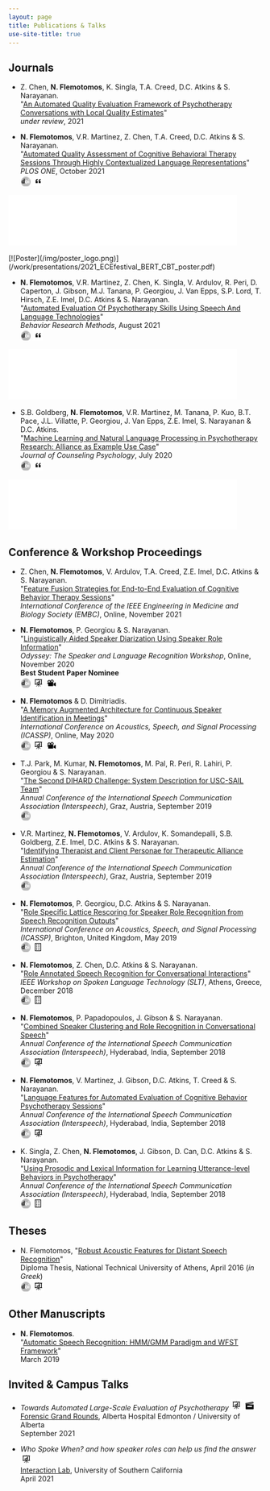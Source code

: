 ```yaml
---
layout: page
title: Publications & Talks
use-site-title: true
---
```


<script type="text/javascript">
function showOrHide(id) 
{
    var div = document.getElementById(id);
    if (div.style.display == "block") 
    {
        div.style.display = "none";
    }
    else 
    {
        div.style.display = "block";
    }
}
</script>

## Journals
<!-- * C.S. Soma, B. Wampold, __N. Flemotomos__, R. Peri, S. Narayanan, D.C. Atkins & Z.E. Imel. "The Silent Treatment?: Changes in patient emotional expression after silence". *(submitted)*
-->

* Z. Chen, __N. Flemotomos__, K. Singla, T.A. Creed, D.C. Atkins & S. Narayanan.   
"[An Automated Quality Evaluation Framework of Psychotherapy Conversations with Local Quality Estimates](/work/papers/2021_CBT_local_estimates.pdf)"  
*under review*, 2021

* __N. Flemotomos__, V.R. Martinez, Z. Chen, T.A. Creed, D.C. Atkins & S. Narayanan.  
"[Automated Quality Assessment of Cognitive Behavioral Therapy Sessions Through Highly Contextualized Language Representations](/work/papers/2021_PLOS_CBT_BERT.pdf)"  
*PLOS ONE*, October 2021  
[![DOI](/img/doi_logo_bw.png)](http://dx.doi.org/10.1371/journal.pone.0258639) 
<a href="javascript:showOrHide('cite_2021_PLOS_CBT_BERT');">![bibTeX](/img/cite_logo.png)</a> 
<div id="cite_2021_PLOS_CBT_BERT">
<p><iframe src="/work/papers/citations/2021_PLOS_CBT_BERT.bib.txt" frameborder="0" height="100"  width="90%"></iframe></p>
</div> 
[![Poster](/img/poster_logo.png)](/work/presentations/2021_ECEfestival_BERT_CBT_poster.pdf) 

* __N. Flemotomos__, V.R. Martinez, Z. Chen, K. Singla, V. Ardulov, R. Peri, D. Caperton, J. Gibson, M.J. Tanana, P. Georgiou, J. Van Epps, S.P. Lord, T. Hirsch, Z.E. Imel, D.C. Atkins & S. Narayanan.   
"[Automated Evaluation Of Psychotherapy Skills Using Speech And Language Technologies](https://rdcu.be/crPrw)"  
*Behavior Research Methods*, August 2021  
[![DOI](/img/doi_logo_bw.png)](http://dx.doi.org/10.3758/s13428-021-01623-4) 
<a href="javascript:showOrHide('cite_2021_BRM_Psychotherapy_Speech_Language');">![bibTeX](/img/cite_logo.png)</a> 
<div id="cite_2021_BRM_Psychotherapy_Speech_Language">
<p><iframe src="/work/papers/citations/2021_BRM_Psychotherapy_Speech_Language.bib.txt" frameborder="0" height="100"  width="90%"></iframe></p>
</div>

* S.B. Goldberg, __N. Flemotomos__, V.R. Martinez, M. Tanana, P. Kuo, B.T. Pace, J.L. Villatte, P. Georgiou, J. Van Epps, Z.E. Imel, S. Narayanan & D.C. Atkins.  
"[Machine Learning and Natural Language Processing in Psychotherapy Research: Alliance as Example Use Case](/work/papers/2020_JCP_ML_NLP_Alliance.pdf)"  
*Journal of Counseling Psychology*, July 2020  
[![DOI](/img/doi_logo_bw.png)](http://dx.doi.org/10.1037/cou0000382) 
<a href="javascript:showOrHide('cite_2020_JCP_ML_NLP_Alliance');">![bibTeX](/img/cite_logo.png)</a> 
<div id="cite_2020_JCP_ML_NLP_Alliance">
<p><iframe src="/work/papers/citations/2020_JCP_ML_NLP_Alliance.bib.txt" frameborder="0" height="100"  width="90%"></iframe></p>
</div>

## Conference & Workshop Proceedings
* Z. Chen, __N. Flemotomos__, V. Ardulov, T.A. Creed, Z.E. Imel, D.C. Atkins & S. Narayanan.  
"[Feature Fusion Strategies for End-to-End Evaluation of Cognitive Behavior Therapy Sessions](/work/papers/2021_EMBC_Feature_Fusion_CBT.pdf)"  
*International Conference of the IEEE Engineering in Medicine and Biology Society (EMBC)*, Online, November 2021

* __N. Flemotomos__, P. Georgiou & S. Narayanan.  
"[Linguistically Aided Speaker Diarization Using Speaker Role Information](/work/papers/2020_ODYSSEY_Linguistically_Diarization_Roles.pdf)"  
*Odyssey: The Speaker and Language Recognition Workshop*, Online, November 2020  
__Best Student Paper Nominee__  
[![DOI](/img/doi_logo_bw.png)](http://dx.doi.org/10.21437/Odyssey.2020-17) [![Slides](/img/slides_logo.png)](/work/presentations/2020_ODYSSEY_Linguistically_Diarization_Roles_pres.pdf) [![Video](/img/video_logo.png)](/work/presentations/2020_ODYSSEY_Linguistically_Diarization_Roles_vid.mp4)   

* __N. Flemotomos__ & D. Dimitriadis.  
"[A Memory Augmented Architecture for Continuous Speaker Identification in Meetings](/work/papers/2020_ICASSP_RMC_MSR.pdf)"  
*International Conference on Acoustics, Speech, and Signal Processing (ICASSP)*, Online, May 2020  
[![DOI](/img/doi_logo_bw.png)](http://dx.doi.org/10.1109/ICASSP40776.2020.9053152) [![Slides](/img/slides_logo.png)](/work/presentations/2020_ICASSP_RMC_MSR_pres.pdf) [![Video](/img/video_logo.png)](/work/presentations/2020_ICASSP_RMC_MSR_vid.mp4) 

* T.J. Park, M. Kumar, __N. Flemotomos__, M. Pal, R. Peri, R. Lahiri, P. Georgiou & S. Narayanan.  
"[The Second DIHARD Challenge: System Description for USC-SAIL Team](/work/papers/2019_IS_DIHARD.pdf)"  
*Annual Conference of the International Speech Communication Association (Interspeech)*, Graz, Austria, September 2019  
[![DOI](/img/doi_logo_bw.png)](http://dx.doi.org/10.21437/Interspeech.2019-1903)  

* V.R. Martinez, __N. Flemotomos__, V. Ardulov, K. Somandepalli, S.B. Goldberg, Z.E. Imel, D.C. Atkins & S. Narayanan.  
"[Identifying Therapist and Client Personae for Therapeutic Alliance Estimation](/work/papers/2019_IS_Personae_Alliance.pdf)"  
*Annual Conference of the International Speech Communication Association (Interspeech)*, Graz, Austria, September 2019  
[![DOI](/img/doi_logo_bw.png)](http://dx.doi.org/10.21437/Interspeech.2019-2829)  

* __N. Flemotomos__, P. Georgiou, D.C. Atkins & S. Narayanan.  
"[Role Specific Lattice Rescoring for Speaker Role Recognition from Speech Recognition Outputs](/work/papers/2019_ICASSP_Role_Specific_ASR.pdf)"  
*International Conference on Acoustics, Speech, and Signal Processing (ICASSP)*, Brighton, United Kingdom, May 2019  
[![DOI](/img/doi_logo_bw.png)](http://dx.doi.org/10.1109/ICASSP.2019.8683900) [![Poster](/img/poster_logo.png)](/work/presentations/2019_ICASSP_Role_Specific_ASR_poster.pdf)  

* __N. Flemotomos__, Z. Chen, D.C. Atkins & S. Narayanan.  
"[Role Annotated Speech Recognition for Conversational Interactions](/work/papers/2018_SLT_RASR.pdf)"  
*IEEE Workshop on Spoken Language Technology (SLT)*, Athens, Greece, December 2018  
[![DOI](/img/doi_logo_bw.png)](http://dx.doi.org/10.1109/SLT.2018.8639611) [![Poster](/img/poster_logo.png)](/work/presentations/2018_SLT_RASR_poster.pdf)  

* __N. Flemotomos__, P. Papadopoulos, J. Gibson & S. Narayanan.  
"[Combined Speaker Clustering and Role Recognition in Conversational Speech](/work/papers/2018_IS_SpeakerClustering.pdf)"  
*Annual Conference of the International Speech Communication Association (Interspeech)*, Hyderabad, India, September 2018  
[![DOI](/img/doi_logo_bw.png)](http://dx.doi.org/10.21437/Interspeech.2018-1654) [![Slides](/img/slides_logo.png)](/work/presentations/2018_IS_SpeakerClustering_pres.pdf)  

* __N. Flemotomos__, V. Martinez, J. Gibson, D.C. Atkins, T. Creed & S. Narayanan.  
"[Language Features for Automated Evaluation of Cognitive Behavior Psychotherapy Sessions](/work/papers/2018_IS_CBT_lang_features.pdf)"  
*Annual Conference of the International Speech Communication Association (Interspeech)*, Hyderabad, India, September 2018  
[![DOI](/img/doi_logo_bw.png)](http://dx.doi.org/10.21437/Interspeech.2018-1518) [![Slides](/img/slides_logo.png)](/work/presentations/2018_IS_CBT_lang_features_pres.pdf)  

* K. Singla, Z. Chen, __N. Flemotomos__, J. Gibson, D. Can, D.C. Atkins & S. Narayanan.  
"[Using Prosodic and Lexical Information for Learning Utterance-level Behaviors in Psychotherapy](/work/papers/2018_IS_multimodal_MISC.pdf)"  
*Annual Conference of the International Speech Communication Association (Interspeech)*, Hyderabad, India, September 2018  
[![DOI](/img/doi_logo_bw.png)](http://dx.doi.org/10.21437/Interspeech.2018-2551) [![Poster](/img/poster_logo.png)](/work/presentations/2018_IS_multimodal_MISC_poster.pdf)  

## Theses

* N. Flemotomos, 
"[Robust Acoustic Features for Distant Speech Recognition](/work/thesis/Diploma_Thesis_NF_NTUA.pdf)"    
Diploma Thesis, National Technical University of Athens, April 2016 (*in Greek*)  
[![DOI](/img/doi_logo_bw.png)](http://dx.doi.org/10.26240/heal.ntua.12402) [![Slides](/img/slides_logo.png)](/work/presentations/2016_NTUA_thesis_pres.pdf)  

## Other Manuscripts 
* __N. Flemotomos__.  
"[Automatic Speech Recognition: HMM/GMM Paradigm and WFST Framework](/work/thesis/asr_wfst_tutorial_nf.pdf)"    
 March 2019

## Invited & Campus Talks 
* *Towards Automated Large-Scale Evaluation of Psychotherapy* [![Slides](/img/slides_logo.png)](/work/presentations/2021_FGR_AutomatedPsychEvaluation.pdf) [![Demo](/img/demo_logo.png)](/img/coreMI_session_view.mp4)  
[Forensic Grand Rounds](https://www.ualberta.ca/psychiatry/grand-rounds/forensic-grand-rounds/index.html), Alberta Hospital Edmonton / University of Alberta  
September 2021

* *Who Spoke When? and how speaker roles can help us find the answer* [![Slides](/img/slides_logo.png)](/work/presentations/2021_InteractionLabPres_RolesDiarizationIdentification_noAppendix.pdf)  
[Interaction Lab](https://uscinteractionlab.web.app/), University of Southern California  
April 2021
